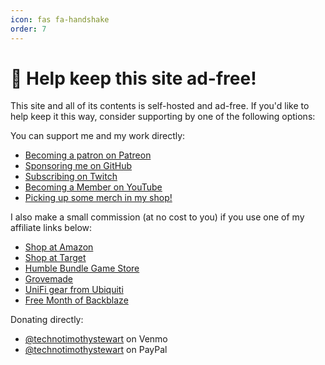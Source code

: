 ```yaml
---
icon: fas fa-handshake
order: 7
---
```


# 🤝 Help keep this site ad-free!

This site and all of its contents is self-hosted and ad-free. If you'd like to help keep it this way, consider supporting by one of the following options:

You can support me and my work directly:

- [Becoming a patron on Patreon](https://l.technotim.live/patreon)
- [Sponsoring me on GitHub](https://l.technotim.live/github-sponsor)
- [Subscribing on Twitch](https://l.technotim.live/twitch-subscribe)
- [Becoming a Member on YouTube](https://l.technotim.live/youtube-member)
- [Picking up some merch in my shop!](https://l.technotim.live/shop)

I also make a small commission (at no cost to you) if you use one of my affiliate links below:

- [Shop at Amazon](https://amzn.to/40xIvLe)
- [Shop at Target](https://l.technotim.live/target-free-shipping)
- [Humble Bundle Game Store](https://l.technotim.live/humble-store)
- [Grovemade](https://l.technotim.live/grovemade)
- [UniFi gear from Ubiquiti](https://l.technotim.live/ubiquiti)
- [Free Month of Backblaze](https://l.technotim.live/backblaze)

Donating directly:

- [@technotimothystewart](https://l.technotim.live/venmo) on Venmo
- [@technotimothystewart](https://l.technotim.live/paypal) on PayPal

